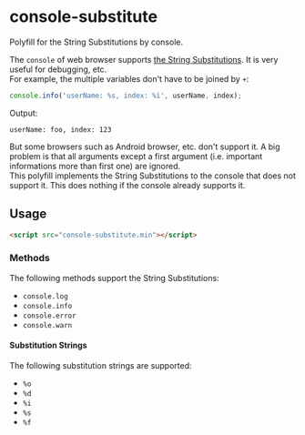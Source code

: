 # console-substitute

Polyfill for the String Substitutions by console.

The `console` of web browser supports [the String Substitutions](https://developer.mozilla.org/en-US/docs/Web/API/console#Using_string_substitutions). It is very useful for debugging, etc.  
For example, the multiple variables don't have to be joined by `+`:

```js
console.info('userName: %s, index: %i', userName, index);
```

Output:

```
userName: foo, index: 123
```

But some browsers such as Android browser, etc. don't support it. A big problem is that all arguments except a first argument (i.e. important informations more than first one) are ignored.  
This polyfill implements the String Substitutions to the console that does not support it. This does nothing if the console already supports it.

## Usage

```html
<script src="console-substitute.min"></script>
```

### Methods

The following methods support the String Substitutions:

- `console.log`
- `console.info`
- `console.error`
- `console.warn`

#### Substitution Strings

The following substitution strings are supported:

- `%o`
- `%d`
- `%i`
- `%s`
- `%f`

